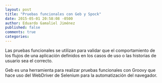 ```yaml
---
layout: post
title: "Pruebas funcionales con Geb y Spock"
date: 2015-05-01 20:58:08 -0500
author: Eduardo Gamaliel Jiménez
published: false
comments: true
categories:
---
```


Las pruebas funcionales se utilizan para validar que el comportamiento de los flujos de una aplicación definidos en los casos de uso o las historias de usuario sea el correcto.

Geb es una herramienta para realizar pruebas funcionales con Groovy que hace uso del WebDriver de Selenium para la automatización del navegador.
